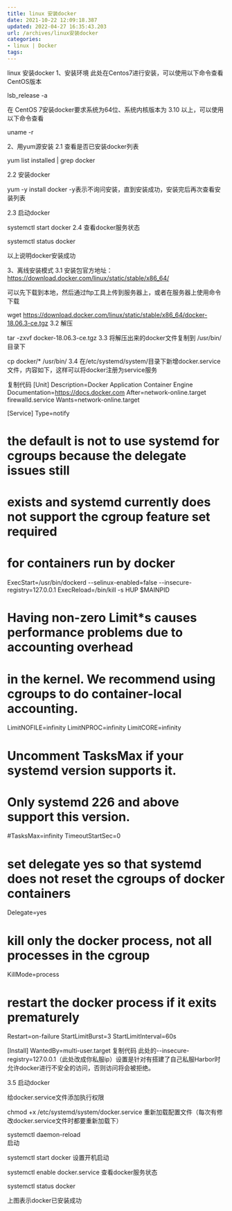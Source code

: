 ```yaml
---
title: linux 安装docker
date: 2021-10-22 12:09:18.387
updated: 2022-04-27 16:35:43.203
url: /archives/linux安装docker
categories: 
- linux | Docker
tags: 
---
```




linux 安装docker
1、安装环境
此处在Centos7进行安装，可以使用以下命令查看CentOS版本

lsb_release -a


在 CentOS 7安装docker要求系统为64位、系统内核版本为 3.10 以上，可以使用以下命令查看

uname -r


2、用yum源安装
2.1 查看是否已安装docker列表

yum list installed | grep docker


2.2 安装docker

yum -y install docker
-y表示不询问安装，直到安装成功，安装完后再次查看安装列表



2.3 启动docker

systemctl start docker
2.4 查看docker服务状态

systemctl status docker


以上说明docker安装成功

3、离线安装模式
3.1 安装包官方地址：https://download.docker.com/linux/static/stable/x86_64/

可以先下载到本地，然后通过ftp工具上传到服务器上，或者在服务器上使用命令下载

wget https://download.docker.com/linux/static/stable/x86_64/docker-18.06.3-ce.tgz
3.2 解压

tar -zxvf docker-18.06.3-ce.tgz
3.3 将解压出来的docker文件复制到 /usr/bin/ 目录下

cp docker/* /usr/bin/
3.4 在/etc/systemd/system/目录下新增docker.service文件，内容如下，这样可以将docker注册为service服务

复制代码
[Unit]
Description=Docker Application Container Engine
Documentation=https://docs.docker.com
After=network-online.target firewalld.service
Wants=network-online.target
  
[Service]
Type=notify
# the default is not to use systemd for cgroups because the delegate issues still
# exists and systemd currently does not support the cgroup feature set required
# for containers run by docker
ExecStart=/usr/bin/dockerd --selinux-enabled=false --insecure-registry=127.0.0.1
ExecReload=/bin/kill -s HUP $MAINPID
# Having non-zero Limit*s causes performance problems due to accounting overhead
# in the kernel. We recommend using cgroups to do container-local accounting.
LimitNOFILE=infinity
LimitNPROC=infinity
LimitCORE=infinity
# Uncomment TasksMax if your systemd version supports it.
# Only systemd 226 and above support this version.
#TasksMax=infinity
TimeoutStartSec=0
# set delegate yes so that systemd does not reset the cgroups of docker containers
Delegate=yes
# kill only the docker process, not all processes in the cgroup
KillMode=process
# restart the docker process if it exits prematurely
Restart=on-failure
StartLimitBurst=3
StartLimitInterval=60s
  
[Install]
WantedBy=multi-user.target
复制代码
此处的--insecure-registry=127.0.0.1（此处改成你私服ip）设置是针对有搭建了自己私服Harbor时允许docker进行不安全的访问，否则访问将会被拒绝。

3.5 启动docker

给docker.service文件添加执行权限

chmod +x /etc/systemd/system/docker.service 
重新加载配置文件（每次有修改docker.service文件时都要重新加载下）

systemctl daemon-reload                
启动

systemctl start docker
设置开机启动

systemctl enable docker.service
查看docker服务状态

systemctl status docker


上图表示docker已安装成功